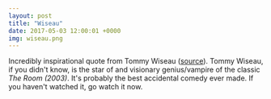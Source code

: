 ```yaml
---
layout: post
title: "Wiseau"
date: 2017-05-03 12:00:01 +0000
img: wiseau.png
---
```


Incredibly inspirational quote from Tommy Wiseau ([source](https://www.reddit.com/r/IAmA/comments/2zdzik/tommy_wiseau_creator_of_the_room_and_the_new_tv/cpi0off/)). Tommy Wiseau, if you didn't know, is the star of and visionary genius/vampire of the classic *The Room (2003)*. It's probably the best accidental comedy ever made. If you haven't watched it, go watch it now.